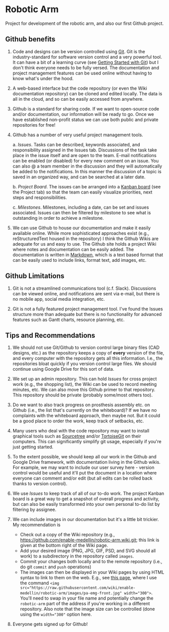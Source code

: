 # Robotic Arm

Project for development of the robotic arm, and also our first Github project.  

## Github benefits

1. Code and designs can be version controlled using [Git](https://git-scm.com).  Git is the industry-standard for software version control and a very powerful tool.  It can have a bit of a learning curve (see [Getting Started with Git](https://git-scm.com)) but I don't think everyone needs to be fully versed.  The documentation and project management features can be used online without having to know what's under the hood.  

1. A web-based interface but the code repository (or even the Wiki documentation repository) can be cloned and edited locally.  The data is all in the cloud, and so can be easily accessed from anywhere.

1. Github is a standard for sharing code.  If we want to open-source code and/or documentation, our information will be ready to go.  Once we have established non-profit status we can use both public and private repositories for free!

1. Github has a number of very useful project management tools.

   a. *Issues*. Tasks can be described, keywords associated, and responsibility assigned in the Issues tab.  Discussions of the task take place in the issue itself and are open to the team.  E-mail notifications can be enabled (or disabled) for every new comment on an issue.  You can also @ a team member in the discussion and they will automatically be added to the notifications.  In this manner the discussion of a topic is saved in an organized way, and can be searched at a later date.

   b. *Project Board*. The issues can be arranged into a [Kanban board](https://kanbanize.com/kanban-resources/getting-started/what-is-kanban-board/) (see the Project tab) so that the team can easily visualize priorities, next steps and responsibilities.
   
   c. *Milestones*. Milestones, including a date, can be set and issues associated.  Issues can then be filtered by milestone to see what is outstanding in order to achieve a milestone. 
   
1. We can use Github to house our documentation and make it easily available online.  While more sophisticated approaches exist (e.g., reStructuredText housed in the repository) I think the Github Wikis are adequate for us and easy to use.  The Github site holds a project Wiki where notes and documentation can be easily added.  The documentation is written in [Markdown](https://help.github.com/articles/basic-writing-and-formatting-syntax/), which is a text based format that can be easily used to include links, format text, add images, etc.

## Github Limitations

1. Git is not a streamlined communications tool (c.f. Slack).  Discussions can be viewed online, and notifications are sent via e-mail, but there is no mobile app, social media integration, etc.

1. Git is not a fully featured project management tool.  I've found the Issues structure more than adequate but there is no functionality for advanced features such as Gantt charts, resource planning, etc.

## Tips and Recommendations 

1. We should not use Git/Github to version control large binary files (CAD designs, etc.) as the repository keeps a copy of **every** version of the file, and every computer with the repository gets all this information.  I.e., the repositories bloat quickly if you version control large files.  We should continue using Google Drive for this sort of data.

1. We set up an admin repository.  This can hold *Issues* for cross project work (e.g., the shopping list), the Wiki can be used to record meeting minutes, etc. We can also move this Github primer to that repository.  This repository should be private (probably some/most others too).

1. Do we want to also track progress on prosthesis assembly etc. on Github (i.e., the list that's currently on the whiteboard)? If we have no complaints with the whiteboard approach, then maybe not.  But it could be a good place to order the work, keep track of setbacks, etc.

1. Many users who deal with the code repository may want to install graphical tools such as [Sourcetree](https://www.sourcetreeapp.com) and/or [TortoiseGit](https://tortoisegit.org) on their computers.  This can significantly simplify git usage, especially if you're just getting started.

1. To the extent possible, we should keep all our work in the Github and Google Drive framework, with documentation living in the Github wikis.  For example, we may want to include our user survey here - version control would be useful and it'll put the document in a location where everyone can comment and/or edit (but all edits can be rolled back thanks to version control).

1. We use *Issues* to keep track of all of our to-do work.  The project Kanban board is a great way to get a snapshot of overall progress and activity, but can also be easily transformed into your own personal to-do list by filtering by assignee.

1. We can include images in our documentation but it's a little bit trickier.  My recommendation is
   * Check out a copy of the Wiki repository (e.g., https://github.com/enable-medellin/robotic-arm.wiki.git; this link is given at the bottom right of the Wiki page.
   * Add your desired image (PNG, JPG, GIF, PSD, and SVG should all work) to a subdirectory in the repository called `images`.
   * Commit your changes both locally and to the remote repository (i.e., do git `commit` and `push` operations)
   * The images can then be displayed in your Wiki pages by using HTML syntax to link to them on the web.  E.g., see [this page](https://github.com/enable-medellin/robotic-arm/wiki/Protesis-Avanzadas-EMG-Sensor), where I use the command `<img src="https://raw.githubusercontent.com/wiki/enable-medellin/robotic-arm/images/pa-emg-front.jpg" width="300">`.  You'll need to swap in your file name and potentially change the `robotic-arm` part of the address if you're working in a different repository.  Also note that the image size can be controlled (done using the `width="300"` option here.

1. Everyone gets signed up for Github!
